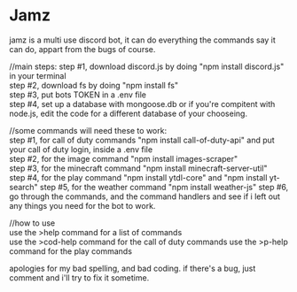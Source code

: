 # Jamz
jamz is a multi use discord bot, it can do everything the commands say it can do, appart from the bugs of course. 

//main steps:
step #1, download discord.js by doing "npm install discord.js" in your terminal       
step #2, download fs by doing "npm install fs"  
step #3, put bots TOKEN in a .env file  
step #4, set up a database with mongoose.db or if you're compitent with node.js, edit the code for a different database of your chooseing.  

//some commands will need these to work:  
step #1, for call of duty commands "npm install call-of-duty-api" and put your call of duty login, inside a .env file         
step #2, for the image command "npm install images-scraper"         
step #3, for the minecraft command "npm install minecraft-server-util"  
step #4, for the play command "npm install ytdl-core" and "npm install yt-search" 
step #5, for the weather command "npm install weather-js"
step #6, go through the commands, and the command handlers and see if i left out any things you need for the bot to work.   

//how to use  
use the >help command for a list of commands  
use the >cod-help command for the call of duty commands 
use the >p-help command for the play commands 

apologies for my bad spelling, and bad coding. if there's a bug, just comment and i'll try to fix it sometime.  
